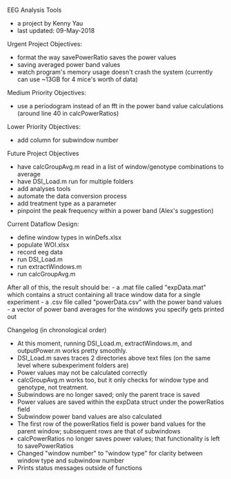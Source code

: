 EEG Analysis Tools
- a project by Kenny Yau
- last updated: 09-May-2018

Urgent Project Objectives:
- format the way savePowerRatio saves the power values
- saving averaged power band values
- watch program's memory usage doesn't crash the system (currently can use ~13GB for 4 mice's worth of data)

Medium Priority Objectives:
- use a periodogram instead of an fft in the power band value calculations (around line 40 in calcPowerRatios)

Lower Priority Objectives:
- add column for subwindow number

Future Project Objectives
- have calcGroupAvg.m read in a list of window/genotype combinations to average
- have DSI_Load.m run for multiple folders
- add analyses tools
- automate the data conversion process
- add treatment type as a parameter
- pinpoint the peak frequency within a power band (Alex's suggestion)

Current Dataflow Design:
- define window types in winDefs.xlsx
- populate WOI.xlsx
- record eeg data
- run DSI_Load.m
- run extractWindows.m
- run calcGroupAvg.m

After all of this, the result should be:
	- a .mat file called "expData.mat" which contains a struct containing all trace window data for a single experiment
	- a .csv file called "powerData.csv" with the power band values
	- a vector of power band averages for the windows you specify gets printed out

Changelog (in chronological order)
- At this moment, running DSI_Load.m, extractWindows.m, and outputPower.m works pretty smoothly.
- DSI_Load.m saves traces 2 directories above text files (on the same level where subexperiment folders are)
- Power values may not be calculated correctly
- calcGroupAvg.m works too, but it only checks for window type and genotype, not treatment. 
- Subwindows are no longer saved; only the parent trace is saved
- Power values are saved within the expData struct under the powerRatios field
- Subwindow power band values are also calculated
- The first row of the powerRatios field is power band values for the parent window; subsequent rows are that of subwindows
- calcPowerRatios no longer saves power values; that functionality is left to savePowerRatios
- Changed "window number" to "window type" for clarity between window type and subwindow number
- Prints status messages outside of functions
